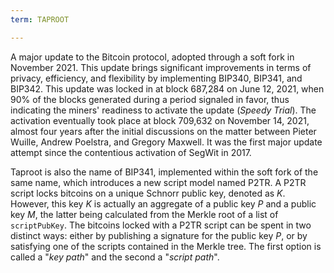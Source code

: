 ```yaml
---
term: TAPROOT

---
```

A major update to the Bitcoin protocol, adopted through a soft fork in November 2021. This update brings significant improvements in terms of privacy, efficiency, and flexibility by implementing BIP340, BIP341, and BIP342. This update was locked in at block 687,284 on June 12, 2021, when 90% of the blocks generated during a period signaled in favor, thus indicating the miners' readiness to activate the update (*Speedy Trial*). The activation eventually took place at block 709,632 on November 14, 2021, almost four years after the initial discussions on the matter between Pieter Wuille, Andrew Poelstra, and Gregory Maxwell. It was the first major update attempt since the contentious activation of SegWit in 2017.

Taproot is also the name of BIP341, implemented within the soft fork of the same name, which introduces a new script model named P2TR. A P2TR script locks bitcoins on a unique Schnorr public key, denoted as $K$. However, this key $K$ is actually an aggregate of a public key $P$ and a public key $M$, the latter being calculated from the Merkle root of a list of `scriptPubKey`. The bitcoins locked with a P2TR script can be spent in two distinct ways: either by publishing a signature for the public key $P$, or by satisfying one of the scripts contained in the Merkle tree. The first option is called a "*key path*" and the second a "*script path*".